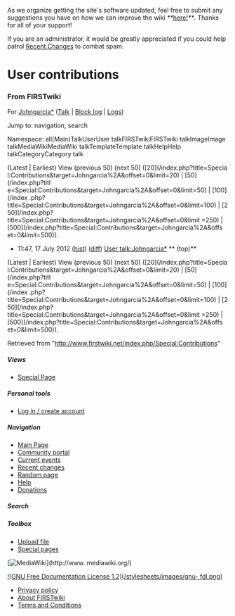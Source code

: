As we organize getting the site's software updated, feel free to submit any
suggestions you have on how we can improve the wiki
_**_[here!](/index.php/User:Hallry/Suggestions "User:Hallry/Suggestions"
)_**_. Thanks for all of your support!

If you are an administrator, it would be greatly appreciated if you could help
patrol [Recent Changes](/index.php/Special:Recentchanges
"Special:Recentchanges" ) to combat spam.

# User contributions

### From FIRSTwiki

For [Johngarcia*](/index.php?title=User:Johngarcia%2A&action=edit
"User:Johngarcia*" ) ([Talk](/index.php/User_talk:Johngarcia%2A "User
talk:Johngarcia*" ) | [Block
log](/index.php?title=Special:Log&type=block&page=User:Johngarcia%2A
"Special:Log" ) | [Logs](/index.php?title=Special:Log&user=Johngarcia%2A
"Special:Log" ))

Jump to: navigation, search

Namespace:  all(Main)TalkUserUser talkFIRSTwikiFIRSTwiki talkImageImage
talkMediaWikiMediaWiki talkTemplateTemplate talkHelpHelp talkCategoryCategory
talk

(Latest | Earliest) View (previous 50) (next 50) ([20](/index.php?title=Specia
l:Contributions&target=Johngarcia%2A&offset=0&limit=20) | [50](/index.php?titl
e=Special:Contributions&target=Johngarcia%2A&offset=0&limit=50) | [100](/index
.php?title=Special:Contributions&target=Johngarcia%2A&offset=0&limit=100) | [2
50](/index.php?title=Special:Contributions&target=Johngarcia%2A&offset=0&limit
=250) | [500](/index.php?title=Special:Contributions&target=Johngarcia%2A&offs
et=0&limit=500)).

  * 11:47, 17 July 2012 ([hist](/index.php?title=User_talk:Johngarcia%2A&action=history "User talk:Johngarcia*" )) ([diff](/index.php?title=User_talk:Johngarcia%2A&diff=prev&oldid=233828 "User talk:Johngarcia*" )) [User talk:Johngarcia*](/index.php/User_talk:Johngarcia%2A "User talk:Johngarcia*" ) ** (top)**

(Latest | Earliest) View (previous 50) (next 50) ([20](/index.php?title=Specia
l:Contributions&target=Johngarcia%2A&offset=0&limit=20) | [50](/index.php?titl
e=Special:Contributions&target=Johngarcia%2A&offset=0&limit=50) | [100](/index
.php?title=Special:Contributions&target=Johngarcia%2A&offset=0&limit=100) | [2
50](/index.php?title=Special:Contributions&target=Johngarcia%2A&offset=0&limit
=250) | [500](/index.php?title=Special:Contributions&target=Johngarcia%2A&offs
et=0&limit=500)).

Retrieved from "<http://www.firstwiki.net/index.php/Special:Contributions>"

##### Views

  * [Special Page](/index.php/Special:Contributions/Johngarcia%2A)

##### Personal tools

  * [Log in / create account](/index.php?title=Special:Userlogin&returnto=Special:Contributions)

[](/index.php/Main_Page "Main Page" )

##### Navigation

  * [Main Page](/index.php/Main_Page)
  * [Community portal](/index.php/FIRSTwiki:Community_portal)
  * [Current events](/index.php/Current_events)
  * [Recent changes](/index.php/Special:Recentchanges)
  * [Random page](/index.php/Special:Random)
  * [Help](/index.php/FIRSTwiki:Help)
  * [Donations](/index.php/FIRSTwiki:Site_support)

##### Search



##### Toolbox

  * [Upload file](/index.php/Special:Upload)
  * [Special pages](/index.php/Special:Specialpages)

[![MediaWiki](/skins/common/images/poweredby_mediawiki_88x31.png)](http://www.
mediawiki.org/)

[![GNU Free Documentation License 1.2](/stylesheets/images/gnu-
fdl.png)](http://www.gnu.org/copyleft/fdl.html)

  * [Privacy policy](/index.php/FIRSTwiki:Privacy_policy "FIRSTwiki:Privacy policy" )
  * [About FIRSTwiki](/index.php/FIRSTwiki:About "FIRSTwiki:About" )
  * [Terms and Conditions](/index.php/FIRSTwiki:Terms_and_conditions "FIRSTwiki:Terms and conditions" )

